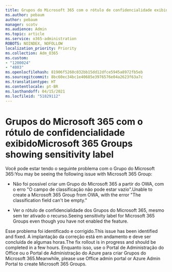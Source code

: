 ```yaml
---
title: Grupos do Microsoft 365 com o rótulo de confidencialidade exibido
ms.author: pebaum
author: pebaum
manager: scotv
ms.audience: Admin
ms.topic: article
ms.service: o365-administration
ROBOTS: NOINDEX, NOFOLLOW
localization_priority: Priority
ms.collection: Adm_O365
ms.custom:
- "1200024"
- "4803"
ms.openlocfilehash: 81906f5260c032bb15dd12dfce5945a8972fb5eb
ms.sourcegitcommit: 8bc60ec34bc1e40685e3976576e04a2623f63a7c
ms.translationtype: HT
ms.contentlocale: pt-BR
ms.lasthandoff: 04/15/2021
ms.locfileid: "51829112"
---
```

# <a name="microsoft-365-groups-showing-sensitivity-label"></a><span data-ttu-id="91eab-102">Grupos do Microsoft 365 com o rótulo de confidencialidade exibido</span><span class="sxs-lookup"><span data-stu-id="91eab-102">Microsoft 365 Groups showing sensitivity label</span></span>

<span data-ttu-id="91eab-103">Você pode estar tendo o seguinte problema com o Grupo do Microsoft 365:</span><span class="sxs-lookup"><span data-stu-id="91eab-103">You may be seeing the following issue with Microsoft 365 Group:</span></span>

- <span data-ttu-id="91eab-104">Não foi possível criar um Grupo do Microsoft 365 a partir do OWA, com o erro "O campo de classificação não pode estar vazio".</span><span class="sxs-lookup"><span data-stu-id="91eab-104">Unable to create a Microsoft 365 Group from OWA, with the error "The classification field can't be empty."</span></span>

- <span data-ttu-id="91eab-105">Ver o rótulo de confidencialidade dos Grupos do Microsoft 365, mesmo sem ter ativado o recurso.</span><span class="sxs-lookup"><span data-stu-id="91eab-105">Seeing sensitivity label for Microsoft 365 Groups even though you have not enabled the feature.</span></span>

<span data-ttu-id="91eab-106">Esse problema foi identificado e corrigido.</span><span class="sxs-lookup"><span data-stu-id="91eab-106">This issue has been identified and fixed.</span></span> <span data-ttu-id="91eab-107">A implantação da correção está em andamento e deve ser concluída de algumas horas.</span><span class="sxs-lookup"><span data-stu-id="91eab-107">The fix rollout is in progress and should be completed in a few hours.</span></span> <span data-ttu-id="91eab-108">Enquanto isso, use o Portal de Administração do Office ou o Portal de Administração do Azure para criar Grupos do Microsoft 365.</span><span class="sxs-lookup"><span data-stu-id="91eab-108">Meanwhile, please use Office admin portal or Azure Admin Portal to create Microsoft 365 Groups.</span></span>  
